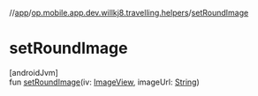 //[app](../../index.md)/[op.mobile.app.dev.willkj8.travelling.helpers](index.md)/[setRoundImage](set-round-image.md)

# setRoundImage

[androidJvm]\
fun [setRoundImage](set-round-image.md)(iv: [ImageView](https://developer.android.com/reference/kotlin/android/widget/ImageView.html), imageUrl: [String](https://kotlinlang.org/api/latest/jvm/stdlib/kotlin/-string/index.html))
